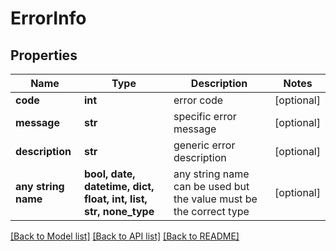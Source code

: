 # ErrorInfo


## Properties
Name | Type | Description | Notes
------------ | ------------- | ------------- | -------------
**code** | **int** | error code | [optional] 
**message** | **str** | specific error message | [optional] 
**description** | **str** | generic error description | [optional] 
**any string name** | **bool, date, datetime, dict, float, int, list, str, none_type** | any string name can be used but the value must be the correct type | [optional]

[[Back to Model list]](../README.md#documentation-for-models) [[Back to API list]](../README.md#documentation-for-api-endpoints) [[Back to README]](../README.md)


